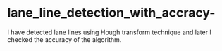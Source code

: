 # lane_line_detection_with_accracy-
I have detected lane lines using Hough transform technique and later I checked the accuracy of the algorithm.

